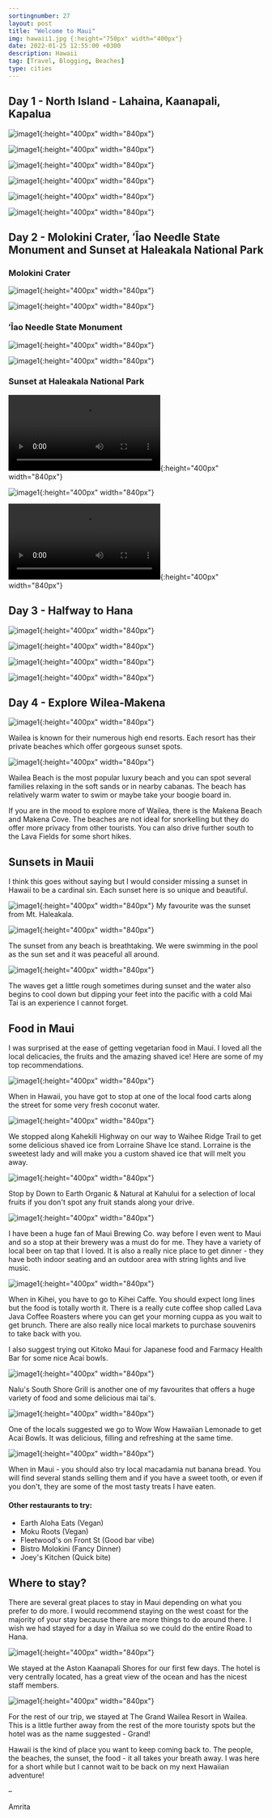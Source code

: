 ```yaml
---
sortingnumber: 27
layout: post
title: "Welcome to Maui"
img: hawaii1.jpg {:height="750px" width="400px"}
date: 2022-01-25 12:55:00 +0300
description: Hawaii
tag: [Travel, Blogging, Beaches]
type: cities
---
```


## Day 1 - North Island - Lahaina, Kaanapali, Kapalua



![image1]({{site.baseurl}}/assets/img/hawaii1/pic2.jpg){:height="400px" width="840px"}


![image1]({{site.baseurl}}/assets/img/hawaii1/pic3.jpg){:height="400px" width="840px"}


![image1]({{site.baseurl}}/assets/img/hawaii1/pic5.jpg){:height="400px" width="840px"}

![image1]({{site.baseurl}}/assets/img/hawaii1/pic31.jpg){:height="400px" width="840px"}


![image1]({{site.baseurl}}/assets/img/hawaii1/pic7.jpg){:height="400px" width="840px"}

![image1]({{site.baseurl}}/assets/img/hawaii1/pic35.jpg){:height="400px" width="840px"}



## Day 2 - Molokini Crater, ʻĪao Needle State Monument and Sunset at Haleakala National Park

### Molokini Crater

![image1]({{site.baseurl}}/assets/img/hawaii1/pic27.jpg){:height="400px" width="840px"}

![image1]({{site.baseurl}}/assets/img/hawaii1/pic26.jpg){:height="400px" width="840px"}

### ʻĪao Needle State Monument


![image1]({{site.baseurl}}/assets/img/hawaii1/pic18.jpg){:height="400px" width="840px"}

![image1]({{site.baseurl}}/assets/img/hawaii1/pic32.jpg){:height="400px" width="840px"}


### Sunset at Haleakala National Park

![image1]({{site.baseurl}}/assets/img/hawaii1/3.MOV){:height="400px" width="840px"}

![image1]({{site.baseurl}}/assets/img/hawaii1/pic11.jpg){:height="400px" width="840px"}

![image1]({{site.baseurl}}/assets/img/hawaii1/4.mp4){:height="400px" width="840px"}




## Day 3 - Halfway to Hana

![image1]({{site.baseurl}}/assets/img/hawaii1/pic33.jpg){:height="400px" width="840px"}

![image1]({{site.baseurl}}/assets/img/hawaii1/pic14.jpg){:height="400px" width="840px"}

![image1]({{site.baseurl}}/assets/img/hawaii1/pic15.jpg){:height="400px" width="840px"}

![image1]({{site.baseurl}}/assets/img/hawaii1/pic20.jpg){:height="400px" width="840px"}



## Day 4 - Explore Wilea-Makena

![image1]({{site.baseurl}}/assets/img/hawaii1/pic16.jpg){:height="400px" width="840px"}

Wailea is known for their numerous high end resorts. Each resort has their private beaches which offer gorgeous sunset spots.

![image1]({{site.baseurl}}/assets/img/hawaii1/pic30.jpg){:height="400px" width="840px"}

Wailea Beach is the most popular luxury beach and you can spot several families relaxing in the soft sands or in nearby cabanas. The beach has relatively warm water to swim or maybe take your boogie board in. 

If you are in the mood to explore more of Wailea, there is the Makena Beach and Makena Cove. The beaches are not ideal for snorkelling but they do offer more privacy from other tourists. You can also drive further south to the Lava Fields for some short hikes.

## Sunsets in Mauii

I think this goes without saying but I would consider missing a sunset in Hawaii to be a cardinal sin. Each sunset here is so unique and beautiful.

![image1]({{site.baseurl}}/assets/img/hawaii1/pic34.jpg){:height="400px" width="840px"}
My favourite was the sunset from Mt. Haleakala.

![image1]({{site.baseurl}}/assets/img/hawaii1/pic29.jpg){:height="400px" width="840px"}

The sunset from any beach is breathtaking. We were swimming in the pool as the sun set and it was peaceful all around.

![image1]({{site.baseurl}}/assets/img/hawaii1/pic25.jpg){:height="400px" width="840px"}

The waves get a little rough sometimes during sunset and the water also begins to cool down but dipping your feet into the pacific with a cold Mai Tai is an experience I cannot forget.


## Food in Maui

I was surprised at the ease of getting vegetarian food in Maui. I loved all the local delicacies, the fruits and the amazing shaved ice! Here are some of my top recommendations.

![image1]({{site.baseurl}}/assets/img/hawaii1/pic6.jpg){:height="400px" width="840px"}

When in Hawaii, you have got to stop at one of the local food carts along the street for some very fresh coconut water.

![image1]({{site.baseurl}}/assets/img/hawaii1/pic8.jpg){:height="400px" width="840px"}

We stopped along Kahekili Highway on our way to Waihee Ridge Trail to get some delicious shaved ice from Lorraine Shave Ice stand. Lorraine is the sweetest lady and will make you a custom shaved ice that will melt you away.

![image1]({{site.baseurl}}/assets/img/hawaii1/pic9.jpg){:height="400px" width="840px"}

Stop by Down to Earth Organic & Natural at Kahului for a selection of local fruits if you don't spot any fruit stands along your drive.

![image1]({{site.baseurl}}/assets/img/hawaii1/pic10.jpg){:height="400px" width="840px"}

I have been a huge fan of Maui Brewing Co. way before I even went to Maui and so a stop at their brewery was a must do for me. They have a variety of local beer on tap that I loved. It is also a really nice place to get dinner - they have both indoor seating and an outdoor area with string lights and live music.

![image1]({{site.baseurl}}/assets/img/hawaii1/pic13.jpg){:height="400px" width="840px"}

When in Kihei, you have to go to Kihei Caffe. You should expect long lines but the food is totally worth it. There is a really cute coffee shop called Lava Java Coffee Roasters where you can get your morning cuppa as you wait to get brunch. There are also really nice local markets to purchase souvenirs to take back with you.

I also suggest trying out Kitoko Maui for Japanese food and Farmacy Health Bar for some nice Acai bowls.

![image1]({{site.baseurl}}/assets/img/hawaii1/pic17.jpg){:height="400px" width="840px"}

Nalu's South Shore Grill is another one of my favourites that offers a huge variety of food and some delicious mai tai's.

![image1]({{site.baseurl}}/assets/img/hawaii1/pic21.jpg){:height="400px" width="840px"}

One of the locals suggested we go to Wow Wow Hawaiian Lemonade to get Acai Bowls. It was delicious, filling and refreshing at the same time.

![image1]({{site.baseurl}}/assets/img/hawaii1/pic23.jpg){:height="400px" width="840px"}

When in Maui - you should also try local macadamia nut banana bread. You will find several stands selling them and if you have a sweet tooth, or even if you don't, they are some of the most tasty treats I have eaten.

#### Other restaurants to try:

- Earth Aloha Eats (Vegan)
- Moku Roots (Vegan)
- Fleetwood's on Front St (Good bar vibe)
- Bistro Molokini (Fancy Dinner)
- Joey's Kitchen (Quick bite)


## Where to stay?

There are several great places to stay in Maui depending on what you prefer to do more. I would recommend staying on the west coast for the majority of your stay because there are more things to do around there. I wish we had stayed for a day in Wailua so we could do the entire Road to Hana.


![image1]({{site.baseurl}}/assets/img/hawaii1/pic1.jpg){:height="400px" width="840px"}

We stayed at the Aston Kaanapali Shores for our first few days. The hotel is very centrally located, has a great view of the ocean and has the nicest staff members.

![image1]({{site.baseurl}}/assets/img/hawaii1/pic24.jpg){:height="400px" width="840px"}

For the rest of our trip, we stayed at The Grand Wailea Resort in Wailea. This is a little further away from the rest of the more touristy spots but the hotel was as the name suggested - Grand!


Hawaii is the kind of place you want to keep coming back to. The people, the beaches, the sunset, the food - it all takes your breath away. I was here for a short while but I cannot wait to be back on my next Hawaiian adventure!

–

Amrita
